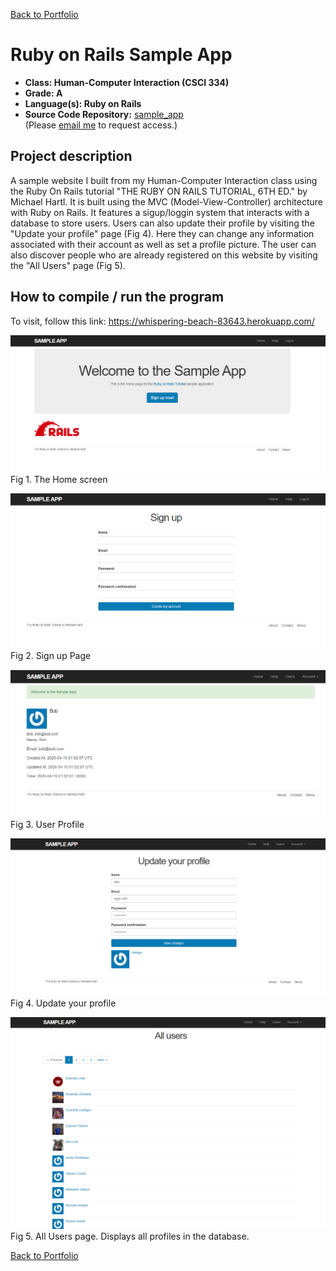 [Back to Portfolio](./)

Ruby on Rails Sample App
===============

-   **Class: Human-Computer Interaction (CSCI 334)** 
-   **Grade: A**
-   **Language(s): Ruby on Rails**
-   **Source Code Repository:** [sample_app](https://github.com/brian2524/sample_app)  
    (Please [email me](mailto:BTHinkle@csustudent.net?subject=GitHub%20Access) to request access.)

## Project description

A sample website I built from my Human-Computer Interaction class using the Ruby On Rails tutorial "THE RUBY ON RAILS TUTORIAL, 6TH ED." by Michael Hartl. It is built using the MVC (Model-View-Controller) architecture with Ruby on Rails. It features a sigup/loggin system that interacts with a database to store users. Users can also update their profile by visiting the "Update your profile" page (Fig 4). Here they can change any information associated with their account as well as set a profile picture. The user can also discover people who are already registered on this website by visiting the "All Users" page (Fig 5).

## How to compile / run the program

To visit, follow this link: https://whispering-beach-83643.herokuapp.com/

![screenshot](images/SampleApp1.PNG)
Fig 1. The Home screen

![screenshot](images/SampleApp2.PNG)
Fig 2. Sign up Page

![screenshot](images/SampleApp3.PNG)
Fig 3. User Profile

![screenshot](images/UpdateProfile.png)
Fig 4. Update your profile

![screenshot](images/AllUsers.png)
Fig 5. All Users page. Displays all profiles in the database.

[Back to Portfolio](./)
